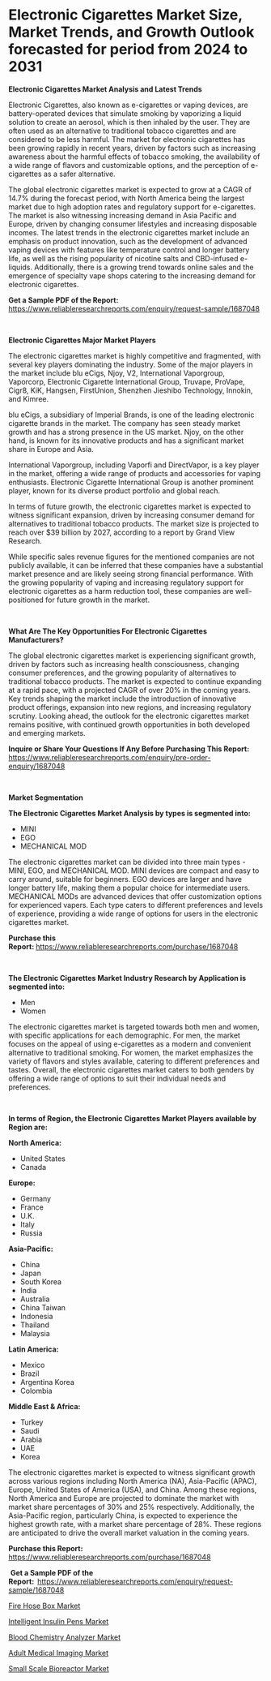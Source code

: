<p><h1>Electronic Cigarettes Market Size, Market Trends, and Growth Outlook forecasted for period from 2024 to 2031</h1></p><p><strong>Electronic Cigarettes Market Analysis and Latest Trends</strong></p>
<p><p>Electronic Cigarettes, also known as e-cigarettes or vaping devices, are battery-operated devices that simulate smoking by vaporizing a liquid solution to create an aerosol, which is then inhaled by the user. They are often used as an alternative to traditional tobacco cigarettes and are considered to be less harmful. The market for electronic cigarettes has been growing rapidly in recent years, driven by factors such as increasing awareness about the harmful effects of tobacco smoking, the availability of a wide range of flavors and customizable options, and the perception of e-cigarettes as a safer alternative.</p><p>The global electronic cigarettes market is expected to grow at a CAGR of 14.7% during the forecast period, with North America being the largest market due to high adoption rates and regulatory support for e-cigarettes. The market is also witnessing increasing demand in Asia Pacific and Europe, driven by changing consumer lifestyles and increasing disposable incomes. The latest trends in the electronic cigarettes market include an emphasis on product innovation, such as the development of advanced vaping devices with features like temperature control and longer battery life, as well as the rising popularity of nicotine salts and CBD-infused e-liquids. Additionally, there is a growing trend towards online sales and the emergence of specialty vape shops catering to the increasing demand for electronic cigarettes.</p></p>
<p><strong>Get a Sample PDF of the Report:&nbsp;</strong> <a href="https://www.reliableresearchreports.com/enquiry/request-sample/1687048">https://www.reliableresearchreports.com/enquiry/request-sample/1687048</a></p>
<p>&nbsp;</p>
<p><strong>Electronic Cigarettes Major Market Players</strong></p>
<p><p>The electronic cigarettes market is highly competitive and fragmented, with several key players dominating the industry. Some of the major players in the market include blu eCigs, Njoy, V2, International Vaporgroup, Vaporcorp, Electronic Cigarette International Group, Truvape, ProVape, Cigr8, KiK, Hangsen, FirstUnion, Shenzhen Jieshibo Technology, Innokin, and Kimree.</p><p>blu eCigs, a subsidiary of Imperial Brands, is one of the leading electronic cigarette brands in the market. The company has seen steady market growth and has a strong presence in the US market. Njoy, on the other hand, is known for its innovative products and has a significant market share in Europe and Asia.</p><p>International Vaporgroup, including Vaporfi and DirectVapor, is a key player in the market, offering a wide range of products and accessories for vaping enthusiasts. Electronic Cigarette International Group is another prominent player, known for its diverse product portfolio and global reach.</p><p>In terms of future growth, the electronic cigarettes market is expected to witness significant expansion, driven by increasing consumer demand for alternatives to traditional tobacco products. The market size is projected to reach over $39 billion by 2027, according to a report by Grand View Research.</p><p>While specific sales revenue figures for the mentioned companies are not publicly available, it can be inferred that these companies have a substantial market presence and are likely seeing strong financial performance. With the growing popularity of vaping and increasing regulatory support for electronic cigarettes as a harm reduction tool, these companies are well-positioned for future growth in the market.</p></p>
<p>&nbsp;</p>
<p><strong>What Are The Key Opportunities For Electronic Cigarettes Manufacturers?</strong></p>
<p><p>The global electronic cigarettes market is experiencing significant growth, driven by factors such as increasing health consciousness, changing consumer preferences, and the growing popularity of alternatives to traditional tobacco products. The market is expected to continue expanding at a rapid pace, with a projected CAGR of over 20% in the coming years. Key trends shaping the market include the introduction of innovative product offerings, expansion into new regions, and increasing regulatory scrutiny. Looking ahead, the outlook for the electronic cigarettes market remains positive, with continued growth opportunities in both developed and emerging markets.</p></p>
<p><strong>Inquire or Share Your Questions If Any Before Purchasing This Report:</strong> <a href="https://www.reliableresearchreports.com/enquiry/pre-order-enquiry/1687048">https://www.reliableresearchreports.com/enquiry/pre-order-enquiry/1687048</a></p>
<p>&nbsp;</p>
<p><strong>Market Segmentation</strong></p>
<p><strong>The Electronic Cigarettes Market Analysis by types is segmented into:</strong></p>
<p><ul><li>MINI</li><li>EGO</li><li>MECHANICAL MOD</li></ul></p>
<p><p>The electronic cigarettes market can be divided into three main types - MINI, EGO, and MECHANICAL MOD. MINI devices are compact and easy to carry around, suitable for beginners. EGO devices are larger and have longer battery life, making them a popular choice for intermediate users. MECHANICAL MODs are advanced devices that offer customization options for experienced vapers. Each type caters to different preferences and levels of experience, providing a wide range of options for users in the electronic cigarettes market.</p></p>
<p><strong>Purchase this Report:&nbsp;</strong><a href="https://www.reliableresearchreports.com/purchase/1687048">https://www.reliableresearchreports.com/purchase/1687048</a></p>
<p>&nbsp;</p>
<p><strong>The Electronic Cigarettes Market Industry Research by Application is segmented into:</strong></p>
<p><ul><li>Men</li><li>Women</li></ul></p>
<p><p>The electronic cigarettes market is targeted towards both men and women, with specific applications for each demographic. For men, the market focuses on the appeal of using e-cigarettes as a modern and convenient alternative to traditional smoking. For women, the market emphasizes the variety of flavors and styles available, catering to different preferences and tastes. Overall, the electronic cigarettes market caters to both genders by offering a wide range of options to suit their individual needs and preferences.</p></p>
<p>&nbsp;</p>
<p><strong>In terms of Region, the Electronic Cigarettes Market Players available by Region are:</strong></p>
<p>
    <p> <strong> North America: </strong>
        <ul>
            <li>United States</li>
            <li>Canada</li>
        </ul>
        </p> 
    <p> <strong> Europe: </strong>
        <ul>
            <li>Germany</li>
            <li>France</li>
            <li>U.K.</li>
            <li>Italy</li>
            <li>Russia</li>
        </ul>
        </p> 
    <p> <strong> Asia-Pacific: </strong>
        <ul>
            <li>China</li>
            <li>Japan</li>
            <li>South Korea</li>
            <li>India</li>
            <li>Australia</li>
            <li>China Taiwan</li>
            <li>Indonesia</li>
            <li>Thailand</li>
            <li>Malaysia</li>
        </ul>
        </p> 
    <p> <strong> Latin America: </strong>
        <ul>
            <li>Mexico</li>
            <li>Brazil</li>
            <li>Argentina Korea</li>
            <li>Colombia</li>
        </ul>
        </p> 
    <p> <strong> Middle East & Africa: </strong>
        <ul>
            <li>Turkey</li>
            <li>Saudi</li>
            <li>Arabia</li>
            <li>UAE</li>
            <li>Korea</li>
        </ul>
    </p>
    </p>
<p><p>The electronic cigarettes market is expected to witness significant growth across various regions including North America (NA), Asia-Pacific (APAC), Europe, United States of America (USA), and China. Among these regions, North America and Europe are projected to dominate the market with market share percentages of 30% and 25% respectively. Additionally, the Asia-Pacific region, particularly China, is expected to experience the highest growth rate, with a market share percentage of 28%. These regions are anticipated to drive the overall market valuation in the coming years.</p></p>
<p><strong>Purchase this Report: </strong><a href="https://www.reliableresearchreports.com/purchase/1687048">https://www.reliableresearchreports.com/purchase/1687048</a></p>
<p>&nbsp;<strong>Get a Sample PDF of the Report:&nbsp;&nbsp;</strong><a href="https://www.reliableresearchreports.com/enquiry/request-sample/1687048">https://www.reliableresearchreports.com/enquiry/request-sample/1687048</a></p>
<p><strong></strong></p>
<p><p><a href="https://github.com/lubmix/Market-Research-Report-List-1/blob/main/fire-hose-box-market.md">Fire Hose Box Market</a></p><p><a href="https://issuu.com/reportprime-2/docs/intelligent-insulin-pens-market-size-2030.pptx">Intelligent Insulin Pens Market</a></p><p><a href="https://medium.com/@chiragreportprime3/blood-chemistry-analyzer-market-comprehensive-assessment-by-type-application-and-geography-f3c6c0fb57cf">Blood Chemistry Analyzer Market</a></p><p><a href="https://issuu.com/reportprime-2/docs/adult-medical-imaging-market-size-2030.pptx">Adult Medical Imaging Market</a></p><p><a href="https://medium.com/@chiragreportprime3/small-scale-bioreactor-market-analysis-its-cagr-market-segmentation-and-global-industry-overview-dc82e886cbb7">Small Scale Bioreactor Market</a></p></p>